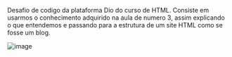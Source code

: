 Desafio de codigo da plataforma Dio do curso de HTML. Consiste em usarmos o conhecimento adquirido na aula de numero 3, assim explicando o que entendemos e passando para a estrutura de um site HTML como se fosse um blog.

![image](https://github.com/user-attachments/assets/f03b6db0-0bd7-4adc-a106-473922e2a2c3)
